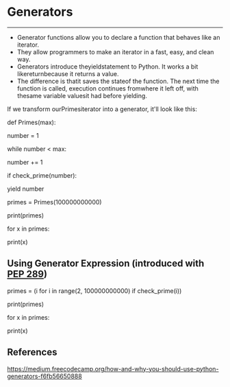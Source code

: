 # Generators

---

- Generator functions allow you to declare a function that behaves like an iterator.
- They allow programmers to make an iterator in a fast, easy, and clean way.
- Generators introduce theyieldstatement to Python. It works a bit likereturnbecause it returns a value.
- The difference is thatit saves the stateof the function. The next time the function is called, execution continues fromwhere it left off, with thesame variable valuesit had before yielding.

If we transform ourPrimesiterator into a generator, it'll look like this:

def Primes(max):

number = 1

while number < max:

number += 1

if check_prime(number):

yield number

primes = Primes(100000000000)

print(primes)

for x in primes:

print(x)

## Using Generator Expression (introduced with [PEP 289](https://www.python.org/dev/peps/pep-0289/))

primes = (i for i in range(2, 100000000000) if check_prime(i))

print(primes)

for x in primes:

print(x)

## References

<https://medium.freecodecamp.org/how-and-why-you-should-use-python-generators-f6fb56650888>
